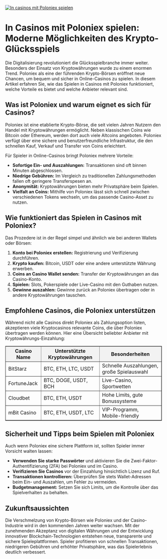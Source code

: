 [![In casinos mit Poloniex spielen](https://123-caf.pages.dev/gitsignup.png)](https://vrmoo.ru/Bt82HjjY)

<h1>In Casinos mit Poloniex spielen: Moderne Möglichkeiten des Krypto-Glücksspiels</h1> <p>Die Digitalisierung revolutioniert die Glücksspielbranche immer weiter. Besonders der Einsatz von Kryptowährungen wurde zu einem enormen Trend. Poloniex als eine der führenden Krypto-Börsen eröffnet neue Chancen, um bequem und sicher in Online-Casinos zu spielen. In diesem Artikel erfahren Sie, wie das Spielen in Casinos mit Poloniex funktioniert, welche Vorteile es bietet und welche Anbieter relevant sind.</p>  <h2>Was ist Poloniex und warum eignet es sich für Casinos?</h2> <p>Poloniex ist eine etablierte Krypto-Börse, die seit vielen Jahren Nutzern den Handel mit Kryptowährungen ermöglicht. Neben klassischen Coins wie Bitcoin oder Ethereum, werden dort auch viele Altcoins angeboten. Poloniex verfügt über eine sichere und benutzerfreundliche Infrastruktur, die den schnellen Kauf, Verkauf und Transfer von Coins erleichtert.</p> <p>Für Spieler in Online-Casinos bringt Poloniex mehrere Vorteile:</p> <ul>   <li><strong>Sofortige Ein- und Auszahlungen:</strong> Transaktionen sind oft binnen Minuten abgeschlossen.</li>   <li><strong>Niedrige Gebühren:</strong> Im Vergleich zu traditionellen Zahlungsmethoden fallen oft geringere Transferspesen an.</li>   <li><strong>Anonymität:</strong> Kryptowährungen bieten mehr Privatsphäre beim Spielen.</li>   <li><strong>Vielfalt an Coins:</strong> Mithilfe von Poloniex lässt sich schnell zwischen verschiedenen Tokens wechseln, um das passende Casino-Asset zu nutzen.</li> </ul>  <h2>Wie funktioniert das Spielen in Casinos mit Poloniex?</h2> <p>Das Prozedere ist in der Regel simpel und ähnlich wie bei anderen Wallets oder Börsen:</p> <ol>   <li><strong>Konto bei Poloniex erstellen:</strong> Registrierung und Verifizierung durchführen.</li>   <li><strong>Krypto kaufen:</strong> Bitcoin, USDT oder eine andere unterstützte Währung erwerben.</li>   <li><strong>Coins an Casino Wallet senden:</strong> Transfer der Kryptowährungen an das Casino-Konto.</li>   <li><strong>Spielen:</strong> Slots, Pokerspiele oder Live-Casino mit den Guthaben nutzen.</li>   <li><strong>Gewinne auszahlen:</strong> Gewinne zurück an Poloniex übertragen oder in andere Kryptowährungen tauschen.</li> </ol>  <h2>Empfohlene Casinos, die Poloniex unterstützen</h2> <p>Während nicht alle Casinos direkt Poloniex als Zahlungsoption listen, akzeptieren viele Kryptocasinos relevante Coins, die über Poloniex übertragen werden können. Hier eine Übersicht beliebter Anbieter mit Kryptowährungs-Einzahlung:</p> <table border="1" cellpadding="8" cellspacing="0" style="border-collapse: collapse; width: 100%;">   <thead>     <tr style="background-color: #f2f2f2;">       <th>Casino Name</th>       <th>Unterstützte Kryptowährungen</th>       <th>Besonderheiten</th>     </tr>   </thead>   <tbody>     <tr>       <td>BitStarz</td>       <td>BTC, ETH, LTC, USDT</td>       <td>Schnelle Auszahlungen, große Spielauswahl</td>     </tr>     <tr>       <td>FortuneJack</td>       <td>BTC, DOGE, USDT, BCH</td>       <td>Live-Casino, Sportwetten</td>     </tr>     <tr>       <td>Cloudbet</td>       <td>BTC, ETH, USDT</td>       <td>Hohe Limits, gute Bonussysteme</td>     </tr>     <tr>       <td>mBit Casino</td>       <td>BTC, ETH, USDT, LTC</td>       <td>VIP-Programm, Mobile-friendly</td>     </tr>   </tbody> </table>  <h2>Sicherheit und Tipps beim Spielen mit Poloniex</h2> <p>Auch wenn Poloniex eine sichere Plattform ist, sollten Spieler immer Vorsicht walten lassen:</p> <ul>   <li><strong>Verwenden Sie starke Passwörter</strong> und aktivieren Sie die Zwei-Faktor-Authentifizierung (2FA) bei Poloniex und im Casino.</li>   <li><strong>Verifizieren Sie Casinos</strong> vor der Einzahlung hinsichtlich Lizenz und Ruf.</li>   <li><strong>Transaktionen kontrollieren:</strong> Überprüfen Sie stets Wallet-Adressen beim Ein- und Auszahlen, um Fehler zu vermeiden.</li>   <li><strong>Budgetmanagement:</strong> Setzen Sie sich Limits, um die Kontrolle über das Spielverhalten zu behalten.</li> </ul>  <h2>Zukunftsaussichten</h2> <p>Die Verschmelzung von Krypto-Börsen wie Poloniex und der Casino-Industrie wird in den kommenden Jahren weiter wachsen. Mit der zunehmenden Akzeptanz von digitalen Währungen und der Entwicklung innovativer Blockchain-Technologien entstehen neue, transparente und sichere Spieleplattformen. Spieler profitieren von schnellen Transaktionen, niedrigeren Gebühren und erhöhter Privatsphäre, was das Spielerlebnis deutlich verbessert.</p>